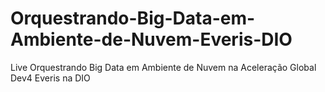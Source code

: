 # Orquestrando-Big-Data-em-Ambiente-de-Nuvem-Everis-DIO
Live Orquestrando Big Data em Ambiente de Nuvem na Aceleração Global Dev4 Everis na DIO
